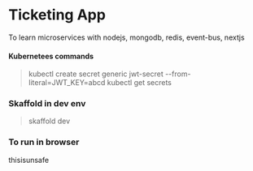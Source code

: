 # Ticketing App

To learn microservices with nodejs, mongodb, redis, event-bus, nextjs

#### Kubernetees commands

> kubectl create secret generic jwt-secret --from-literal=JWT_KEY=abcd
> kubectl get secrets

### Skaffold in dev env

> skaffold dev

### To run in browser

thisisunsafe
